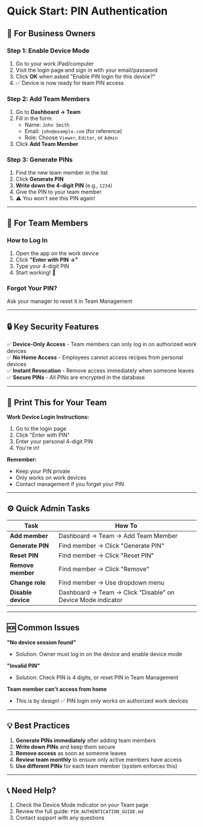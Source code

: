 # Quick Start: PIN Authentication

## 🚀 For Business Owners

### Step 1: Enable Device Mode
1. Go to your work iPad/computer
2. Visit the login page and sign in with your email/password
3. Click **OK** when asked "Enable PIN login for this device?"
4. ✅ Device is now ready for team PIN access

### Step 2: Add Team Members
1. Go to **Dashboard → Team**
2. Fill in the form:
   - Name: `John Smith`
   - Email: `john@example.com` (for reference)
   - Role: Choose `Viewer`, `Editor`, or `Admin`
3. Click **Add Team Member**

### Step 3: Generate PINs
1. Find the new team member in the list
2. Click **Generate PIN**
3. **Write down the 4-digit PIN** (e.g., `1234`)
4. Give the PIN to your team member
5. ⚠️ You won't see this PIN again!

---

## 👥 For Team Members

### How to Log In
1. Open the app on the work device
2. Click **"Enter with PIN →"**
3. Type your 4-digit PIN
4. Start working! 🎉

### Forgot Your PIN?
Ask your manager to reset it in Team Management

---

## 🔒 Key Security Features

✅ **Device-Only Access** - Team members can only log in on authorized work devices  
✅ **No Home Access** - Employees cannot access recipes from personal devices  
✅ **Instant Revocation** - Remove access immediately when someone leaves  
✅ **Secure PINs** - All PINs are encrypted in the database  

---

## 📱 Print This for Your Team

**Work Device Login Instructions:**

1. Go to the login page
2. Click "Enter with PIN"
3. Enter your personal 4-digit PIN
4. You're in!

**Remember:**
- Keep your PIN private
- Only works on work devices
- Contact management if you forget your PIN

---

## ⚙️ Quick Admin Tasks

| Task | How To |
|------|--------|
| **Add member** | Dashboard → Team → Add Team Member |
| **Generate PIN** | Find member → Click "Generate PIN" |
| **Reset PIN** | Find member → Click "Reset PIN" |
| **Remove member** | Find member → Click "Remove" |
| **Change role** | Find member → Use dropdown menu |
| **Disable device** | Dashboard → Team → Click "Disable" on Device Mode indicator |

---

## 🆘 Common Issues

**"No device session found"**
- Solution: Owner must log in on the device and enable device mode

**"Invalid PIN"**
- Solution: Check PIN is 4 digits, or reset PIN in Team Management

**Team member can't access from home**
- This is by design! ✅ PIN login only works on authorized work devices

---

## 💡 Best Practices

1. **Generate PINs immediately** after adding team members
2. **Write down PINs** and keep them secure
3. **Remove access** as soon as someone leaves
4. **Review team monthly** to ensure only active members have access
5. **Use different PINs** for each team member (system enforces this)

---

## 📞 Need Help?

1. Check the Device Mode indicator on your Team page
2. Review the full guide: `PIN_AUTHENTICATION_GUIDE.md`
3. Contact support with any questions




